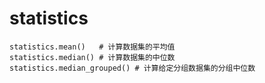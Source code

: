 # statistics

```
statistics.mean()	# 计算数据集的平均值
statistics.median()	# 计算数据集的中位数
statistics.median_grouped()	# 计算给定分组数据集的分组中位数
```